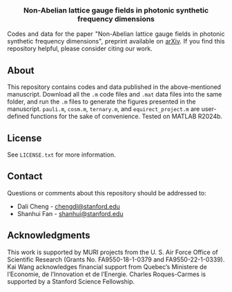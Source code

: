 <h3 align="center">Non-Abelian lattice gauge fields in photonic synthetic frequency dimensions</h3>

  <p align="justify">
    Codes and data for the paper "Non-Abelian lattice gauge fields in photonic synthetic frequency dimensions", preprint available on <a href="https://arxiv.org/abs/2406.00321">arXiv</a>. If you find this repository helpful, please consider citing our work.
    <br />


## About
This repository contains codes and data published in the above-mentioned manuscript. Download all the `.m` code files and `.mat` data files into the same folder, and run the `.m` files to generate the figures presented in the manuscript. `pauli.m`, `cosm.m`, `ternary.m`, and `equirect_project.m` are user-defined functions for the sake of convenience. Tested on MATLAB R2024b.


## License
See `LICENSE.txt` for more information.


## Contact
Questions or comments about this repository should be addressed to:
* Dali Cheng - chengdl@stanford.edu
* Shanhui Fan - shanhui@stanford.edu


## Acknowledgments
This work is supported by MURI projects from the U. S. Air Force Office of Scientific Research (Grants No. FA9550-18-1-0379 and FA9550-22-1-0339). Kai Wang acknowledges financial support from Quebec’s Ministere de l’Economie, de l’Innovation et de l’Energie. Charles Roques-Carmes is supported by a Stanford Science Fellowship.

